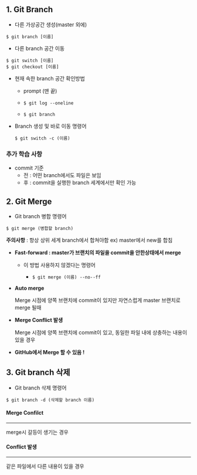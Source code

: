 ## 1. Git Branch

- 다른 가상공간 생성(master 외에)

```shell
$ git branch [이름]
```

- 다른 branch 공간 이동

```shell
$ git switch [이름]
$ git checkout [이름]
```

- 현재 속한 branch 공간 확인방법

  - prompt (맨 끝)

  - ```shell
    $ git log --oneline
    ```

  - ```shell
    $ git branch
    ```

- Branch 생성 및 바로 이동 명령어

  ```shell
  $ git switch -c (이름)
  ```

  

### 추가 학습 사항

- commit 기준
  - 전 :  어떤 branch에서도 파일은 보임
  - 후 :  commit을 실행한 branch 세계에서만 확인 가능

## 2. Git Merge

- Git branch 병합 명령어

```shell
$ git merge (병합할 branch)
```

**주의사항** : 항상 상위 세계 branch에서 합쳐야함 ex) master에서 new를 합침

- **Fast-forward : master가 브랜치의 파일을 commit을 안한상태에서 merge**

  - 이 방법 사용하지 않겠다는 명령어

    - ```shell
      $ git merge (이름) --no--ff
      ```

- **Auto merge**

  Merge 시점에 양쪽 브랜치에 commit이 있지만 자연스럽게 master 브랜치로 merge 될때

- **Merge Conflict 발생**

  Merge 시점에 양쪽 브랜치에 commit이 있고, 동일한 파일 내에 상충하는 내용이 있을 경우

- **GitHub에서 Merge 할 수 있음 !**



## 3. Git branch 삭제

- Git branch 삭제 명령어

```shell
$ git branch -d (삭제할 branch 이름)
```

#### Merge Confilct

---

merge시 갈등이 생기는 경우

#### Conflict 발생

---

같은 파일에서 다른 내용이 있을 경우

